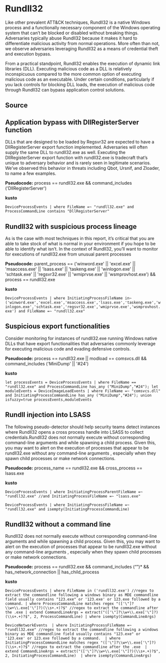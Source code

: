 # Rundll32

Like other prevalent ATT&CK techniques, Rundll32 is a native Windows process and a functionally necessary component of the Windows operating system that can’t be blocked or disabled without breaking things. Adversaries typically abuse Rundll32 because it makes it hard to differentiate malicious activity from normal operations. More often than not, we observe adversaries leveraging Rundll32 as a means of credential theft and execution bypass.

From a practical standpoint, Rundll32 enables the execution of dynamic link libraries (DLL). Executing malicious code as a DLL is relatively inconspicuous compared to the more common option of executing malicious code as an executable. Under certain conditions, particularly if you lack controls for blocking DLL loads, the execution of malicious code through Rundll32 can bypass application control solutions.

## Source

## Application bypass with DllRegisterServer function
DLLs that are designed to be loaded by Regsvr32 are expected to have a DllRegisterServer export function implemented. Adversaries will often supply the same DLL to rundll32.exe as well. Executing the DllRegisterServer export function with rundll32.exe is tradecraft that’s unique to adversary behavior and is rarely seen in legitimate scenarios. We’ve observed this behavior in threats including Qbot, Ursnif, and Zloader, to name a few examples.

**Pseudocode:** process == rundll32.exe && command_includes ('DllRegisterServer') 

**kusto**

`DeviceProcessEvents
| where FileName =~ "rundll32.exe" and ProcessCommandLine contains "DllRegisterServer"`

## Rundll32 with suspicious process lineage

As is the case with most techniques in this report, it’s critical that you are able to take stock of what is normal in your environment if you hope to be able to identify what isn’t. In the context of Rundll32, you’ll want to monitor for executions of rundll32.exe from unusual parent processes

**Pseudocode:** parent_process == ('winword.exe' || 'excel.exe' || 'msaccess.exe' || 'lsass.exe' || 'taskeng.exe' || 'winlogon.exe' || 'schtask.exe' || 'regsvr32.exe' || 'wmiprvse.exe' || 'wsmprovhost.exe') && process == rundll32.exe 

**kusto**

`DeviceProcessEvents
| where InitiatingProcessFileName in~ ('winword.exe','excel.exe','msaccess.exe','lsass.exe','taskeng.exe','winlogon.exe','schtask.exe','regsvr32.exe','wmiprvse.exe','wsmprovhost.exe') and FileName =~ "rundll32.exe"`

## Suspicious export functionalities

Consider monitoring for instances of rundll32.exe running Windows native DLLs that have export functionalities that adversaries commonly leverage for executing malicious code and evading defensive controls.

**Pseudocode:** process == rundll32.exe || modload == comsvcs.dll && command_includes ('MiniDump' || '#24')

**kusto**

`let processEvents = DeviceProcessEvents
| where FileName == "rundll32.exe" and ProcessCommandLine has_any ("MiniDump","#24");
let moduleEvents = DeviceImageLoadEvents
| where FileName =~ "comsvcs.dll" and InitiatingProcessCommandLine has_any ("MiniDump","#24");
union isfuzzy=true processEvents,moduleEvents`


## Rundll injection into LSASS

The following pseudo-detector should help security teams detect instances where Rundll32 opens a cross process handle into LSASS to collect credentials.Rundll32 does not normally execute without corresponding command-line arguments and while spawning a child process. Given this, you may want to alert on the execution of processes that appear to be rundll32.exe without any command-line arguments , especially when they spawn child processes or make network connections.

**Pseudocode:** process_name == rundll32.exe &&  cross_process == lsass.exe

**kusto**

`DeviceProcessEvents
| where InitiatingProcessParentFileName =~ "rundll32.exe" //and InitiatingProcessFileName =~ "lsass.exe"`

`DeviceProcessEvents
| where InitiatingProcessFileName =~ "rundll32.exe" and isempty(InitiatingProcessCommandLine)`


## Rundll32 without a command line

Rundll32 does not normally execute without corresponding command-line arguments and while spawning a child process. Given this, you may want to alert on the execution of processes that appear to be rundll32.exe without any command-line arguments , especially when they spawn child processes or make network connections.

**Pseudocode:** process == rundll32.exe && command_includes (“”)* && has_network_connection || has_child_process

**kusto**

`DeviceProcessEvents
| where FileName in ('rundll32.exe')
//regex to extract the commandline following a windows binary as MDE commandline field usually contains "123.exe" or '123.exe' or 123.exe followed by a command.
| where ProcessCommandLine matches regex "(['\"]?\\w+\\.exe['\"]?)(\\s+.+)?$"
//regex to extract the commandline after the .exe
| extend CommandLineArgs = extract("(['\"]?\\w+\\.exe['\"]?)(\\s+.+)?$", 2, ProcessCommandLine)
| where isempty(CommandLineArgs)`


`DeviceNetworkEvents 
| where InitiatingProcessFileName =~ "rundll32.exe" //regex to extract the commandline following a windows binary as MDE commandline field usually contains "123.exe" or '123.exe' or 123.exe followed by a command. 
| where InitiatingProcessCommandLine matches regex "(['\"]?\\w+\\.exe['\"]?)(\\s+.+)?$" //regex to extract the commandline after the .exe 
| extend CommandLineArgs = extract("(['\"]?\\w+\\.exe['\"]?)(\\s+.+)?$", 2, InitiatingProcessCommandLine) 
| where isempty(CommandLineArgs)`

